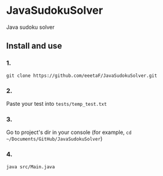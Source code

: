 # JavaSudokuSolver
 Java sudoku solver

## Install and use

### 1.
```
git clone https://github.com/eeetaF/JavaSudokuSolver.git
```

### 2.
Paste your test into `tests/temp_test.txt`

### 3.
Go to project's dir in your console (for example, `cd ~/Documents/GitHub/JavaSudokuSolver`)

### 4.
```
java src/Main.java
```